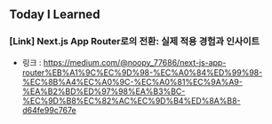## Today I Learned

### [Link] Next.js App Router로의 전환: 실제 적용 경험과 인사이트

- 링크 : https://medium.com/@noopy_77686/next-js-app-router%EB%A1%9C%EC%9D%98-%EC%A0%84%ED%99%98-%EC%8B%A4%EC%A0%9C-%EC%A0%81%EC%9A%A9-%EA%B2%BD%ED%97%98%EA%B3%BC-%EC%9D%B8%EC%82%AC%EC%9D%B4%ED%8A%B8-d64fe99c767e
